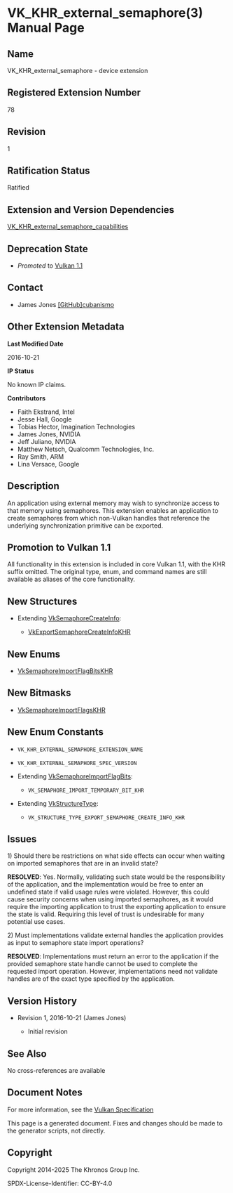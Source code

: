 # VK\_KHR\_external\_semaphore(3) Manual Page

## Name

VK\_KHR\_external\_semaphore - device extension



## [](#_registered_extension_number)Registered Extension Number

78

## [](#_revision)Revision

1

## [](#_ratification_status)Ratification Status

Ratified

## [](#_extension_and_version_dependencies)Extension and Version Dependencies

[VK\_KHR\_external\_semaphore\_capabilities](https://registry.khronos.org/vulkan/specs/latest/man/html/VK_KHR_external_semaphore_capabilities.html)

## [](#_deprecation_state)Deprecation State

- *Promoted* to [Vulkan 1.1](https://registry.khronos.org/vulkan/specs/latest/html/vkspec.html#versions-1.1-promotions)

## [](#_contact)Contact

- James Jones [\[GitHub\]cubanismo](https://github.com/KhronosGroup/Vulkan-Docs/issues/new?body=%5BVK_KHR_external_semaphore%5D%20%40cubanismo%0A%2AHere%20describe%20the%20issue%20or%20question%20you%20have%20about%20the%20VK_KHR_external_semaphore%20extension%2A)

## [](#_other_extension_metadata)Other Extension Metadata

**Last Modified Date**

2016-10-21

**IP Status**

No known IP claims.

**Contributors**

- Faith Ekstrand, Intel
- Jesse Hall, Google
- Tobias Hector, Imagination Technologies
- James Jones, NVIDIA
- Jeff Juliano, NVIDIA
- Matthew Netsch, Qualcomm Technologies, Inc.
- Ray Smith, ARM
- Lina Versace, Google

## [](#_description)Description

An application using external memory may wish to synchronize access to that memory using semaphores. This extension enables an application to create semaphores from which non-Vulkan handles that reference the underlying synchronization primitive can be exported.

## [](#_promotion_to_vulkan_1_1)Promotion to Vulkan 1.1

All functionality in this extension is included in core Vulkan 1.1, with the KHR suffix omitted. The original type, enum, and command names are still available as aliases of the core functionality.

## [](#_new_structures)New Structures

- Extending [VkSemaphoreCreateInfo](https://registry.khronos.org/vulkan/specs/latest/man/html/VkSemaphoreCreateInfo.html):
  
  - [VkExportSemaphoreCreateInfoKHR](https://registry.khronos.org/vulkan/specs/latest/man/html/VkExportSemaphoreCreateInfoKHR.html)

## [](#_new_enums)New Enums

- [VkSemaphoreImportFlagBitsKHR](https://registry.khronos.org/vulkan/specs/latest/man/html/VkSemaphoreImportFlagBitsKHR.html)

## [](#_new_bitmasks)New Bitmasks

- [VkSemaphoreImportFlagsKHR](https://registry.khronos.org/vulkan/specs/latest/man/html/VkSemaphoreImportFlagsKHR.html)

## [](#_new_enum_constants)New Enum Constants

- `VK_KHR_EXTERNAL_SEMAPHORE_EXTENSION_NAME`
- `VK_KHR_EXTERNAL_SEMAPHORE_SPEC_VERSION`
- Extending [VkSemaphoreImportFlagBits](https://registry.khronos.org/vulkan/specs/latest/man/html/VkSemaphoreImportFlagBits.html):
  
  - `VK_SEMAPHORE_IMPORT_TEMPORARY_BIT_KHR`
- Extending [VkStructureType](https://registry.khronos.org/vulkan/specs/latest/man/html/VkStructureType.html):
  
  - `VK_STRUCTURE_TYPE_EXPORT_SEMAPHORE_CREATE_INFO_KHR`

## [](#_issues)Issues

1\) Should there be restrictions on what side effects can occur when waiting on imported semaphores that are in an invalid state?

**RESOLVED**: Yes. Normally, validating such state would be the responsibility of the application, and the implementation would be free to enter an undefined state if valid usage rules were violated. However, this could cause security concerns when using imported semaphores, as it would require the importing application to trust the exporting application to ensure the state is valid. Requiring this level of trust is undesirable for many potential use cases.

2\) Must implementations validate external handles the application provides as input to semaphore state import operations?

**RESOLVED**: Implementations must return an error to the application if the provided semaphore state handle cannot be used to complete the requested import operation. However, implementations need not validate handles are of the exact type specified by the application.

## [](#_version_history)Version History

- Revision 1, 2016-10-21 (James Jones)
  
  - Initial revision

## [](#_see_also)See Also

No cross-references are available

## [](#_document_notes)Document Notes

For more information, see the [Vulkan Specification](https://registry.khronos.org/vulkan/specs/latest/html/vkspec.html#VK_KHR_external_semaphore)

This page is a generated document. Fixes and changes should be made to the generator scripts, not directly.

## [](#_copyright)Copyright

Copyright 2014-2025 The Khronos Group Inc.

SPDX-License-Identifier: CC-BY-4.0
